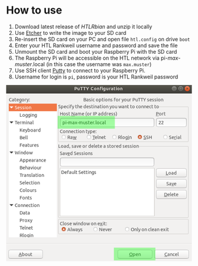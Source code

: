 # How to use
1. Download latest release of *HTLRbian* and unzip it locally
2. Use [Etcher](https://www.balena.io/etcher/) to write the image to your SD card
3. Re-insert the SD card on your PC and open file `htl.config` on drive `boot`
4. Enter your HTL Rankweil username and password and save the file
5. Unmount the SD card and boot your Raspberry Pi with the SD card
6. The Raspberry Pi will be accessible on the HTL network via pi-*max-muster*.local (in this case the username was `max.muster`)
7. Use SSH client [Putty](https://the.earth.li/~sgtatham/putty/latest/w32/putty.exe) to connect to your Raspberry Pi.
8. Username for login is `pi`, password is your HTL Rankweil password

![Putty Connection](documentation/putty.png)


